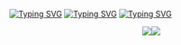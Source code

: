 [![Typing SVG](https://readme-typing-svg.demolab.com?font=Fira+Code&pause=1000&repeat=false&width=435&lines=%F0%9F%91%8B+Hello+World%2C+I%E2%80%99m+Aiden)](https://git.io/typing-svg)
[![Typing SVG](https://readme-typing-svg.demolab.com?font=Fira+Code&pause=1000&repeat=false&width=435&lines=%F0%9F%91%80+I%E2%80%99m+interested+in+Python)](https://git.io/typing-svg)
[![Typing SVG](https://readme-typing-svg.demolab.com?font=Fira+Code&pause=1000&repeat=false&width=435&lines=%F0%9F%8C%B1+I%E2%80%99m+learning+Cyber+Security)](https://git.io/typing-svg)

<div style="display: flex; width: 100%; justify-content: center; align-items: center">
  <img src="https://github-readme-stats.vercel.app/api?username=aiden-l&theme=merko&show_icons=true"/>
  <img src="https://stats.justsong.cn/api/csdn?id=weixin_46065314&theme=merko"/>
</div>

